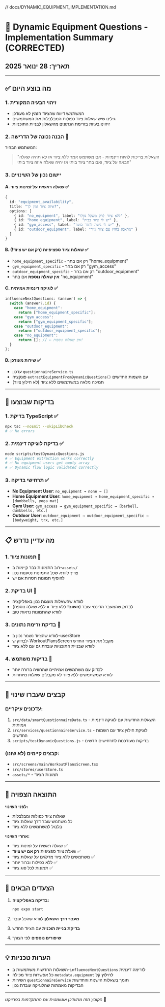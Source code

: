 // docs/DYNAMIC_EQUIPMENT_IMPLEMENTATION.md

# 🎯 Dynamic Equipment Questions - Implementation Summary (CORRECTED)

## תאריך: 28 ינואר 2025

---

## ✅ מה בוצע היום

### 1. **זיהוי הבעיה המקורית**

- המשתמש דיווח שהציוד הזמין לא מעודכן
- גילינו שיש שאלות ציוד כפולות המבלבלות את המשתמשים
- זיהינו בעיות בזרימת הנתונים מהשאלון לבניית התוכניות

### 2. **הבנה נכונה של הדרישה** 📝

המשתמש הבהיר:

> "השאלות צריכות להיות דינמיות - אם משתמש אמר ללא ציוד אז לא תהיה שאלה הבאה על ציוד, ואם בחר ציוד ביתי אז יהיה שאלה איזה ציוד ביתי"

### 3. **יישום נכון של השינויים**

#### A. שאלה ראשית על זמינות ציוד ✅

```typescript
{
  id: "equipment_availability",
  title: "איזה ציוד זמין לך?",
  options: [
    { id: "no_equipment", label: "ללא ציוד (רק משקל גוף)" },
    { id: "home_equipment", label: "יש לי ציוד בבית" },
    { id: "gym_access", label: "יש לי גישה לחדר כושר" },
    { id: "outdoor_equipment", label: "מתאמן בחוץ עם ציוד נייד" }
  ]
}
```

#### B. שאלות ציוד ספציפיות (רק אם יש ציוד!) ✅

- `home_equipment_specific` - רק אם בחר "home_equipment"
- `gym_equipment_specific` - רק אם בחר "gym_access"
- `outdoor_equipment_specific` - רק אם בחר "outdoor_equipment"
- **אין שאלה נוספת** אם בחר "no_equipment"

#### C. לוגיקה דינמית אמיתית ✅

```typescript
influenceNextQuestions: (answer) => {
  switch (answer?.id) {
    case "home_equipment":
      return ["home_equipment_specific"];
    case "gym_access":
      return ["gym_equipment_specific"];
    case "outdoor_equipment":
      return ["outdoor_equipment_specific"];
    case "no_equipment":
      return []; // ← אין שאלות נוספות!
  }
};
```

#### D. שירות מעודכן ✅

- עדכון `questionnaireService.ts`
- פונקציה `extractEquipmentFromDynamicQuestions()` עם השמות החדשים
- תמיכה מלאה במשתמשים ללא ציוד (לא חילוץ ציוד)

---

## 🧪 בדיקות שבוצעו

### 1. בדיקת TypeScript ✅

```bash
npx tsc --noEmit --skipLibCheck
# ✅ No errors
```

### 2. בדיקת לוגיקה דינמית ✅

```bash
node scripts/testDynamicQuestions.js
# ✅ Equipment extraction works correctly
# ✅ No equipment users get empty array
# ✅ Dynamic flow logic validated correctly
```

### 3. תרחישי בדיקה ✅

- **No Equipment User**: `no_equipment → none → []`
- **Home Equipment User**: `home_equipment → home_equipment_specific → [dumbbells, yoga_mat]`
- **Gym User**: `gym_access → gym_equipment_specific → [barbell, dumbbells, etc.]`
- **Outdoor User**: `outdoor_equipment → outdoor_equipment_specific → [bodyweight, trx, etc.]`

---

## 📋 מה עדיין נדרש

### 1. **תמונות ציוד** 🔄

- רוב התמונות כבר קיימות ב-`assets/`
- צריך לוודא שכל התמונות נטענות נכון
- להוסיף תמונות חסרות אם יש

### 2. **בדיקת UI** 🔄

- לוודא שהשאלות מוצגות נכון באפליקציה
- לבדוק שהמעבר הדינמי עובד (**חשוב!** ללא ציוד = ללא שאלה נוספת)
- לוודא שהתמונות נראות טוב

### 3. **בדיקת זרימת נתונים** 🔄

- לוודא שהציוד נשמר נכון ב-userStore
- לבדוק ש-WorkoutPlansScreen מקבל את הציוד החדש
- לוודא שבניית התוכניות עובדת גם עם ללא ציוד

### 4. **בדיקות משתמש** 🔄

- לבדוק עם משתמשים אמיתיים שהחוויה ברורה יותר
- לוודא שמשתמשים ללא ציוד לא מקבלים שאלות מיותרות

---

## 🔧 קבצים שעברו שינוי

### עדכונים עיקריים:

1. `src/data/smartQuestionnaireData.ts` - השאלות החדשות עם לוגיקה דינמית אמיתית
2. `src/services/questionnaireService.ts` - לוגיקת חילוץ ציוד עם השמות החדשים
3. `scripts/testDynamicQuestions.js` - בדיקות מעודכנות לתרחישים חדשים

### קבצים קיימים (לא שונו):

- `src/screens/main/WorkoutPlansScreen.tsx`
- `src/stores/userStore.ts`
- `assets/*` - תמונות הציוד

---

## 🎯 התוצאה הצפויה

**לפני השינוי:**

- שאלות ציוד כפולות ומבלבלות
- כל משתמש עובר דרך שאלות ציוד
- בלבול למשתמשים ללא ציוד

**אחרי השינוי:**

- שאלה ראשית על זמינות ציוד ✅
- שאלת ציוד ספציפית **רק אם יש ציוד** ✅
- משתמשים ללא ציוד מדלגים על שאלות ציוד ✅
- ללא כפילות וברור יותר ✅
- תמונות לכל סוג ציוד ✅

---

## 🚀 הצעדים הבאים

1. **בדיקה באפליקציה:**

   ```bash
   npx expo start
   ```

2. **מעבר דרך השאלון** לוודא שהכל עובד

3. **בדיקת בניית תוכנית** עם הציוד החדש

4. **שיפורים נוספים** לפי הצורך

---

## 💡 הערות טכניות

- השאלות החדשות משתמשות ב-`influenceNextQuestions` לזרימה דינמית
- כל אפשרות ציוד מכילה `metadata.equipment` לחילוץ קל
- השירות `questionnaireService` תומך בשאלות הישנות והחדשות
- הבדיקות מאמתות שהלוגיקה עובדת נכון

---

_הקובץ הזה מתעדכן אוטומטית עם ההתקדמות בפרויקט_ 📝
